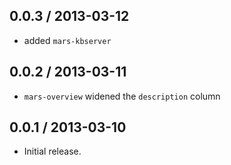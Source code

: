 0.0.3 / 2013-03-12
------------------
* added `mars-kbserver`

0.0.2 / 2013-03-11
------------------
* `mars-overview` widened the `description` column

0.0.1 / 2013-03-10
------------------
* Initial release.
